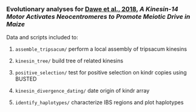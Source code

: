 ### Evolutionary analyses for [Dawe et al., 2018](http://www.cell.com/cell/abstract/S0092-8674(18)30289-7), *A Kinesin-14 Motor Activates Neocentromeres to Promote Meiotic Drive in Maize*

Data and scripts included to:

1. ```assemble_tripsacum/``` perform a local assembly of tripsacum kinesins

2. ```kinesin_tree/``` build tree of related kinesins

3. ```positive_selection/``` test for positive selection on kindr copies using BUSTED

4. ```kinesin_divergence_dating/``` date origin of kindr array

5. ```identify_haplotypes/``` characterize IBS regions and plot haplotypes


